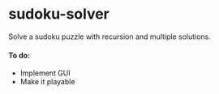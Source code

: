 # sudoku-solver
Solve a sudoku puzzle with recursion and multiple solutions.

#### To do:
* Implement GUI
* Make it playable
